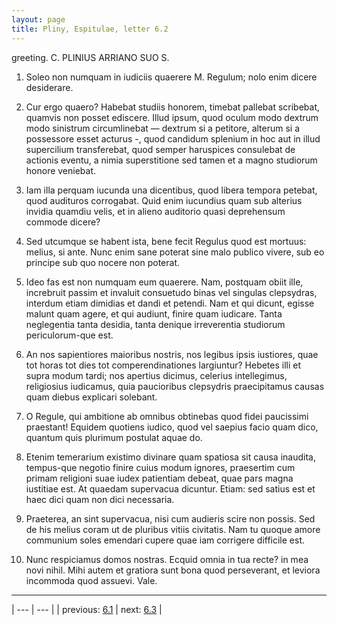 ```yaml
---
layout: page
title: Pliny, Espitulae, letter 6.2
---
```


greeting. C. PLINIUS ARRIANO SUO S.



1. Soleo non numquam in iudiciis quaerere M. Regulum; nolo enim dicere desiderare.



2. Cur ergo quaero? Habebat studiis honorem, timebat pallebat scribebat, quamvis non posset ediscere. Illud ipsum, quod oculum modo dextrum modo sinistrum circumlinebat — dextrum si a petitore, alterum si a possessore esset acturus -, quod candidum splenium in hoc aut in illud supercilium transferebat, quod semper haruspices consulebat de actionis eventu, a nimia superstitione sed tamen et a magno studiorum honore veniebat.



3. Iam illa perquam iucunda una dicentibus, quod libera tempora petebat, quod audituros corrogabat. Quid enim iucundius quam sub alterius invidia quamdiu velis, et in alieno auditorio quasi deprehensum commode dicere?



4. Sed utcumque se habent ista, bene fecit Regulus quod est mortuus: melius, si ante. Nunc enim sane poterat sine malo publico vivere, sub eo principe sub quo nocere non poterat.



5. Ideo fas est non numquam eum quaerere. Nam, postquam obiit ille, increbruit passim et invaluit consuetudo binas vel singulas clepsydras, interdum etiam dimidias et dandi et petendi. Nam et qui dicunt, egisse malunt quam agere, et qui audiunt, finire quam iudicare. Tanta neglegentia tanta desidia, tanta denique irreverentia studiorum periculorum-que est.



6. An nos sapientiores maioribus nostris, nos legibus ipsis iustiores, quae tot horas tot dies tot comperendinationes largiuntur? Hebetes illi et supra modum tardi; nos apertius dicimus, celerius intellegimus, religiosius iudicamus, quia paucioribus clepsydris praecipitamus causas quam diebus explicari solebant.



7. O Regule, qui ambitione ab omnibus obtinebas quod fidei paucissimi praestant! Equidem quotiens iudico, quod vel saepius facio quam dico, quantum quis plurimum postulat aquae do.



8. Etenim temerarium existimo divinare quam spatiosa sit causa inaudita, tempus-que negotio finire cuius modum ignores, praesertim cum primam religioni suae iudex patientiam debeat, quae pars magna iustitiae est. At quaedam supervacua dicuntur. Etiam: sed satius est et haec dici quam non dici necessaria.



9. Praeterea, an sint supervacua, nisi cum audieris scire non possis. Sed de his melius coram ut de pluribus vitiis civitatis. Nam tu quoque amore communium soles emendari cupere quae iam corrigere difficile est.



10. Nunc respiciamus domos nostras. Ecquid omnia in tua recte? in mea novi nihil. Mihi autem et gratiora sunt bona quod perseverant, et leviora incommoda quod assuevi. Vale.



---

| --- | --- |
| previous: [6.1](../6.1/) | next: [6.3](../6.3/) |